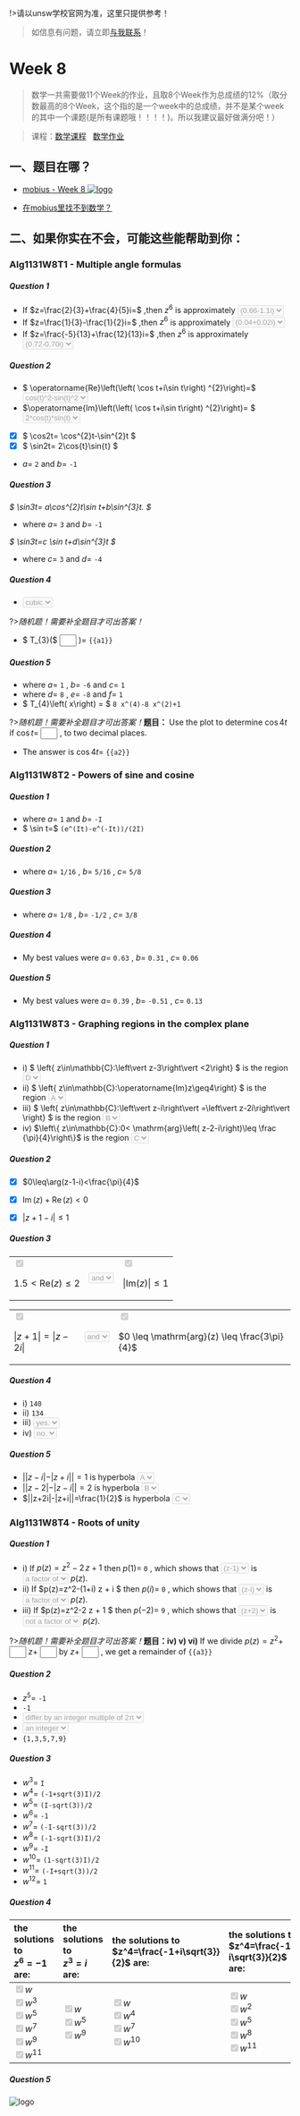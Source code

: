 !>请以unsw学校官网为准，这里只提供参考！ 

>如信息有问题，请立即[与我联系](/help/?id=关于我)！

# Week 8

>数学一共需要做11个Week的作业，且取8个Week作为总成绩的12%（取分数最高的8个Week，这个指的是一个week中的总成绩，并不是某个week的其中一个课题(是所有课题哦！！！！)。所以我建议最好做满分吧！）

>课程：[数学课程](/DPST1013/) &nbsp; [数学作业](/homework/DPST1013/)

## 一、题目在哪？

  * [mobius - Week 8 ![logo](../../../../../logosvg01.svg)](https://unsw.mobius.cloud/1179?gid=4498)


  * [在mobius里找不到数学？](/DPST1013/?id=cannotfindmathHomwork)


## 二、如果你实在不会，可能这些能帮助到你：

### Alg1131W8T1 - Multiple angle formulas

##### Question 1

<!--div>
_4 points_


#### **原题**

De Moivre's theorem gives that

$$\Big[r(\cos t + i\sin t)\Big]^n= r^n \left(\cos nt + i\sin nt\right)$$

The meaning of this is that the modulus of  $z^n$   is the  nth  power of the modulus of  $z$  , and that the argument of  $z^n$   is  $n$   times the argument of  $z$ .

In the following diagram you can manipulate a complex number  z , and see what happens to its powers  $z^2$ ,  $z^3$ ,  $z^4$ ,  $z^5$  and  $z^6$ . You can zoom and pan the diagram for a closer look.

<p><iframe scrolling="no" src="https://www.geogebra.org/material/iframe/id/jZczpzAn/width/600/height/600/border/888888/rc/false/ai/false/sdz/true/smb/false/stb/false/stbh/true/ld/false/sri/false/at/auto" style="border:0px;" height="600px" width="600px"></iframe></p>

Answer the following by using the worksheet:

 * If $z=\frac{2}{3}+\frac{4}{5}i=$ ,then $z^6$  is approximately <select><option></option><option>\(6.6+1.1i\)</option><option>\(6.6-1.1i\)</option><option>\(1.1+6.6i\)</option><option>\(0.66+1.1i\)</option><option>\(0.66-1.1i\)</option></select>
 * If $z=\frac{1}{3}-\frac{1}{2}i=$ ,then $z^6$  is approximately <select><option></option><option>\(0.4+0.2i\)</option><option>\(0.04-0.02i\)</option><option>\(0.04+0.2i\)</option><option>\(0.4-0.2i\)</option><option>\(0.04+0.02i\)</option></select>
 * If $z=\frac{-5}{13}+\frac{12}{13}i=$ ,then $z^6$  is approximately <select><option></option><option>\(-0.25-0.97i\)</option><option>\(-0.72+0.70i\)</option><option>\(0.25+0.97i\)</option><option>\(-0.96-0.27i\)</option><option>\(0.72-0.70i\)</option><option>\(0.96+0.27i\)</option></select>


 <b>Note:</b> When zooming in on the diagram the upper the coordinates of the upper lefthand corner and lower righthand corner are shown when the coordinate axes cannot be seen.

#### **解析**

<div-->

 * If $z=\frac{2}{3}+\frac{4}{5}i=$ ,then $z^6$  is approximately <select disabled><option><option selected>\(0.66-1.1i\)</option></select>
 * If $z=\frac{1}{3}-\frac{1}{2}i=$ ,then $z^6$  is approximately <select disabled><option><option selected>\(0.04+0.02i\)</option></select>
 * If $z=\frac{-5}{13}+\frac{12}{13}i=$ ,then $z^6$  is approximately  <select disabled><option><option selected>\(0.72-0.70i\)</option></select>

##### Question 2

  * $ \operatorname{Re}\left(\left( \cos t+i\sin t\right) ^{2}\right)=$ <select disabled><option><option selected>cos(t)^2-sin(t)^2</option></select>
  * $\operatorname{Im}\left(\left( \cos t+i\sin t\right) ^{2}\right)= $ <select disabled><option><option selected>2\*cos(t)\*sin(t)</option></select>
  * [x] $ \cos2t= \cos^{2}t-\sin^{2}t $
  * [x] $ \sin2t= 2\cos{t}\sin{t} $
  * $a =$ `2` and $b=$ `-1`

##### Question 3

_$ \sin3t= a\cos^{2}t\sin t+b\sin^{3}t. $_

  * where $a =$ `3` and $b =$ `-1`

_$ \sin3t=c \sin t+d\sin^{3}t $_

  * where $c =$ `3` and $d =$ `-4`

##### Question 4

  * <select disabled><option><option selected>cubic</option></select>

?>_随机题！需要补全题目才可出答案！_

<div id="t1q4">

  * $ T_{3}($  <input style="width: 30px" v-model="i1" v-on:input="calsq1()"> $) =$ <code>{{a1}}</code>


##### Question 5

  * where $a =$ `1` , $b =$ `-6` and $c =$ `1` 
  * where $d =$ `8` , $e =$ `-8` and $f =$ `1` 
  * $ T_{4}\left( x\right) = $ `8 x^(4)-8 x^(2)+1`

?>_随机题！需要补全题目才可出答案！_**题目：** Use the plot to determine   $\cos 4t$   if   $\cos t=$ <input style="width: 30px" v-model="i2" v-on:input="calsq2()"> , to two decimal places. 
  * The answer is  $\cos 4t =$  <code>{{a2}}</code>



### Alg1131W8T2 - Powers of sine and cosine

##### Question 1

 * where $a =$ `1` and $b =$ `-I`
 * $ \sin t=$ `(e^(It)-e^(-It))/(2I)`

##### Question 2

 * where $a =$ `1/16` , $b =$ `5/16` , $c =$ `5/8` 

##### Question 3

 * where $a =$ `1/8` , $b =$ `-1/2` , $c =$ `3/8`

##### Question 4

 * My best values were $a =$ `0.63` , $b =$ `0.31` , $c =$ `0.06`

##### Question 5

 * My best values were $a =$ `0.39` , $b =$ `-0.51` , $c =$ `0.13`

### Alg1131W8T3 - Graphing regions in the complex plane

##### Question 1

 * i) $ \left\{ z\in\mathbb{C}:\left\vert z-3\right\vert <2\right\} $ is the region <select disabled><option><option selected>D</option></select>
 * ii) $ \left\{ z\in\mathbb{C}:\operatorname{Im}z\geq4\right\} $ is the region <select disabled><option><option selected>A</option></select>
 * iii) $ \left\{ z\in\mathbb{C}:\left\vert z-i\right\vert =\left\vert z-2i\right\vert \right\} $ is the region <select disabled><option><option selected>B</option></select>
 * iv) $\left\{ z\in\mathbb{C}:0< \mathrm{arg}\left( z-2-i\right)\leq \frac {\pi}{4}\right\}$ is the region <select disabled><option><option selected>C</option></select>

##### Question 2

 * [x] $0\leq\arg(z-1-i)<\frac{\pi}{4}$

 * [x] $\operatorname{Im}(z)+\operatorname{Re}(z)< 0$

 * [x] $|z+1-i|\leq1$

##### Question 3

<table>
<tr>
<td> 
<input type="checkbox" checked disabled> 

$1.5 \lt \mathrm{Re}(z) \leq 2$
</td>
<td><select disabled><option><option selected>and</option></select></td>
<td>
<input type="checkbox" checked disabled> 

$|\mathrm{Im}(z)| \leq 1$
</td>
</tr>
</table>

<table>
<tr>
<td> 
<input type="checkbox" checked disabled> 

$|z+1|=|z-2i|$
</td>
<td><select disabled><option><option selected>and</option></select></td>
<td><input type="checkbox" checked disabled> 

$0 \leq \mathrm{arg}(z) \leq \frac{3\pi}{4}$
</td>
</tr>
</table>

##### Question 4

 * i) `140`
 * ii) `134`
 * iii) <select disabled><option><option selected>yes.</option></select>
 * iv) <select disabled><option><option selected>no.</option></select>

##### Question 5

 * $||z-i|-|z+i||=1$  is hyperbola <select disabled><option><option selected>A</option></select>
 * $||z-2|-|z-i||=2$  is hyperbola <select disabled><option><option selected>B</option></select>
 * $||z+2i|-|z+i||=\frac{1}{2}$   is hyperbola <select disabled><option><option selected>C</option></select>


### Alg1131W8T4 - Roots of unity

##### Question 1
 
 * i) If $p(z)={z}^{2}-2\,z+1$ then $p(1)=$ `0` , which shows that <select disabled><option><option selected>(z-1)</option></select> is <select disabled><option><option selected>a factor of </option></select> $p(z)$.
 * ii) If $p(z)=z^2-(1+i) z + i $ then $p(i)=$ `0` , which shows that <select disabled><option><option selected>(z-i)</option></select> is <select disabled><option><option selected>a factor of </option></select> $p(z)$.
 * iii) If $p(z)=z^2-2 z + 1 $ then $p(-2)=$ `9` , which shows that <select disabled><option><option selected>(z+2)</option></select> is <select disabled><option><option selected>not a factor of </option></select> $p(z)$.

?>_随机题！需要补全题目才可出答案！_**题目：iv) v) vi)** If we divide  $p(z)={z}^{2}+$ <input style="width: 30px" v-model="i3" v-on:input="calsq3()"> $z+$ <input style="width: 30px" v-model="i4" v-on:input="calsq3()"> by $z+$ <input style="width: 30px" v-model="i5" v-on:input="calsq3()"> , we get a remainder of <code>{{a3}}</code>

</div>

##### Question 2

 * $z^5=$ `-1`
 * `-1`
 * <select disabled><option><option selected>differ by an integer multiple of 2π</option></select>
 * <select disabled><option><option selected>an integer</option></select>
 * `{1,3,5,7,9}`

##### Question 3

 * $w^3 =$ `I`
 * $w^4 =$ `(-1+sqrt(3)I)/2`
 * $w^5 =$ `(I-sqrt(3))/2`
 * $w^6 =$ `-1`
 * $w^7 =$ `(-I-sqrt(3))/2`
 * $w^8 =$ `(-1-sqrt(3)I)/2`
 * $w^9 =$ `-I`
 * $w^{10} =$ `(1-sqrt(3)I)/2`
 * $w^{11} =$ `(-I+sqrt(3))/2`
 * $w^{12} =$ `1`


##### Question 4

|the solutions to<br> $z^6=-1$ are:|the solutions to<br> $z^3=i$ are:|the solutions to<br> $z^4=\frac{-1+i\sqrt{3}}{2}$ are:|the solutions to<br> $z^4=\frac{-1-i\sqrt{3}}{2}$ are:|
|:--|:--|:--|:--|
|<input type="checkbox" checked disabled>$w$<br><input type="checkbox" checked disabled>$w^3$<br><input type="checkbox" checked disabled>$w^5$<br><input type="checkbox" checked disabled>$w^7$<br><input type="checkbox" checked disabled>$w^9$<br><input type="checkbox" checked disabled>$w^{11}$|<input type="checkbox" checked disabled>$w$<br><input type="checkbox" checked disabled>$w^5$<br><input type="checkbox" checked disabled>$w^9$|<input type="checkbox" checked disabled>$w$<br><input type="checkbox" checked disabled>$w^4$<br><input type="checkbox" checked disabled>$w^7$<br><input type="checkbox" checked disabled>$w^{10}$|<input type="checkbox" checked disabled>$w$<br><input type="checkbox" checked disabled>$w^2$<br><input type="checkbox" checked disabled>$w^5$<br><input type="checkbox" checked disabled>$w^8$<br><input type="checkbox" checked disabled>$w^{11}$|

##### Question 5

 ![logo](./file/dpst1013mathweek8png01.png)


<script>

  new Vue({
    el: '#t1q4',
    // Options...
    data () {
      return {
        i1:0,
        i2:0,
        i3:1,
        i4:-6,
        i5:-3,
        i6:0,
        i7:0,
        i8:0,
        i9:0,
        i10:0,
        i11:0,
        i12:0,
        i13:0,
        i14:0,
        i15:0,
        i16:0,
        i17:0,

        a1:0,
        a2:0,
        a3:6,
        a4:0,
        a5:0,
        a6:0,
        a7:0,
        a8:0,
        a9:0,
        a10:0,
      }
    },
    methods: {
      calsq1() {
        this.a1 = (4*Math.pow(this.i1,3) - 3*this.i1).toFixed(2);
      },
      calsq2() {
        this.a2 = (8*Math.pow(this.i2,4) -  8*Math.pow(this.i2,2) + 1).toFixed(2);
      },
      calsq3() {
        this.a3 = this.i4 - (this.i5*(this.i3-this.i5));
      }

    }
  });   

    new Vue({
    el: '#t1q1',
    // Options...
    data () {
      return {
        i1:0,
        i2:0,
        i3:0,
        i4:0,
        i5:0,
        i6:0,
        i7:0,
        i8:0,
        i9:0,
        i10:0,
        i11:0,
        i12:0,
        i13:0,
        i14:0,
        i15:0,
        i16:0,
        i17:0,

        a1:0,
        a2:0,
        a3:0,
        a4:0,
        a5:0,
        a6:0,
        a7:0,
        a8:0,
        a9:0,
        a10:0,
      }
    },
    methods: {
      calsq1() {

      },
      calsq2() {

      }
    }
  }); 

  </script>